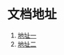 # 文档地址

1. [地址一](https://sonvee.github.io/sv-app-docs/docs-h5)
1. [地址二](https://static-mp-74bfcbac-6ba6-4f39-8513-8831390ff75a.next.bspapp.com/docs-h5)
